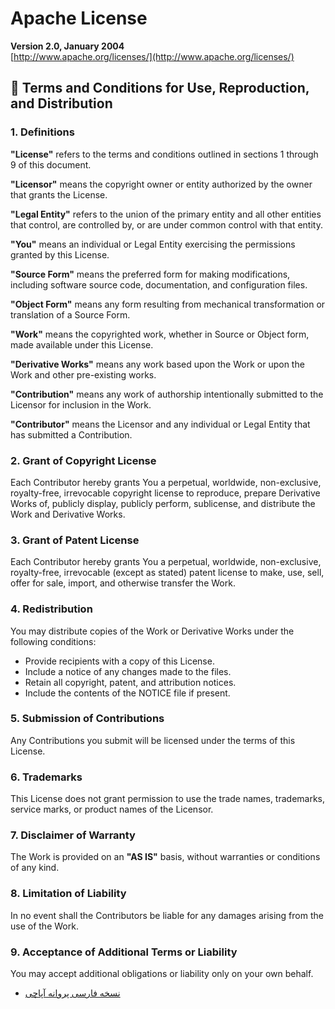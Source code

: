 <div dir="ltr" align="left">

# Apache License  
**Version 2.0, January 2004**  
[http://www.apache.org/licenses/](http://www.apache.org/licenses/)

## 📜 Terms and Conditions for Use, Reproduction, and Distribution

### 1. Definitions

**"License"** refers to the terms and conditions outlined in sections 1 through 9 of this document.

**"Licensor"** means the copyright owner or entity authorized by the owner that grants the License.

**"Legal Entity"** refers to the union of the primary entity and all other entities that control, are controlled by, or are under common control with that entity.

**"You"** means an individual or Legal Entity exercising the permissions granted by this License.

**"Source Form"** means the preferred form for making modifications, including software source code, documentation, and configuration files.

**"Object Form"** means any form resulting from mechanical transformation or translation of a Source Form.

**"Work"** means the copyrighted work, whether in Source or Object form, made available under this License.

**"Derivative Works"** means any work based upon the Work or upon the Work and other pre-existing works.

**"Contribution"** means any work of authorship intentionally submitted to the Licensor for inclusion in the Work.

**"Contributor"** means the Licensor and any individual or Legal Entity that has submitted a Contribution.

### 2. Grant of Copyright License

Each Contributor hereby grants You a perpetual, worldwide, non-exclusive, royalty-free, irrevocable copyright license to reproduce, prepare Derivative Works of, publicly display, publicly perform, sublicense, and distribute the Work and Derivative Works.

### 3. Grant of Patent License

Each Contributor hereby grants You a perpetual, worldwide, non-exclusive, royalty-free, irrevocable (except as stated) patent license to make, use, sell, offer for sale, import, and otherwise transfer the Work.

### 4. Redistribution

You may distribute copies of the Work or Derivative Works under the following conditions:

- Provide recipients with a copy of this License.
- Include a notice of any changes made to the files.
- Retain all copyright, patent, and attribution notices.
- Include the contents of the NOTICE file if present.

### 5. Submission of Contributions

Any Contributions you submit will be licensed under the terms of this License.

### 6. Trademarks

This License does not grant permission to use the trade names, trademarks, service marks, or product names of the Licensor.

### 7. Disclaimer of Warranty

The Work is provided on an **"AS IS"** basis, without warranties or conditions of any kind.

### 8. Limitation of Liability

In no event shall the Contributors be liable for any damages arising from the use of the Work.

### 9. Acceptance of Additional Terms or Liability

You may accept additional obligations or liability only on your own behalf.

- [نسخه فارسی پروانه آپاچی](LICENSE-fa.md)
